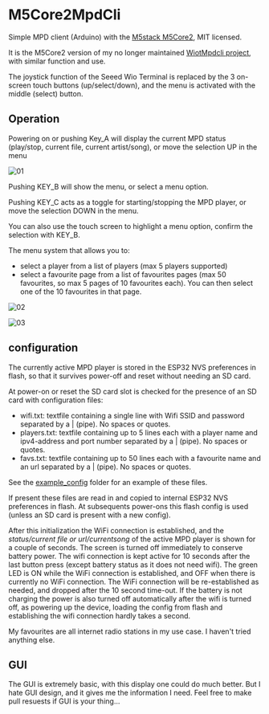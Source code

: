 # M5Core2MpdCli

Simple MPD client (Arduino) with the [M5stack M5Core2](https://docs.m5stack.com/en/core/core2), MIT licensed.

It is the M5Core2 version of my no longer maintained [WiotMpdcli project](https://github.com/dheijl/WiotMpdcli), with similar function and use.

The joystick function of the Seeed Wio Terminal is replaced by the 3 on-screen touch buttons (up/select/down), and the menu is activated with the middle (select) button.

## Operation

Powering on or pushing Key_A will display the current MPD status (play/stop, current file, current artist/song), or move the selection UP in the menu

![01](https://user-images.githubusercontent.com/2384545/222172841-3ff9ac18-f94e-4c4e-9cc0-97e544568470.jpg)

Pushing KEY_B will show the menu, or select a menu option.

Pushing KEY_C acts as a toggle for starting/stopping the MPD player, or move the selection DOWN in the menu.

You can also use the touch screen to highlight a menu option, confirm the selection with KEY_B.

The menu system that allows you to:

- select a player from a list of players (max 5 players supported)
- select a favourite page from a list of favourites pages (max 50 favourites, so max 5 pages of 10 favourites each). You can then select one of the 10 favourites in that page.

![02](https://user-images.githubusercontent.com/2384545/222172863-71fc3b46-54e5-4cc8-a4c9-092ba327fe20.jpg)

![03](https://user-images.githubusercontent.com/2384545/222172920-af360d83-22eb-4cef-9bcc-0dad5d4a0aec.jpg)

## configuration

The currently active MPD player is stored in the ESP32 NVS preferences in flash, so that it survives power-off and reset without needing an SD card.

At power-on or reset the SD card slot is checked for the presence of an SD card with configuration files:

- wifi.txt: textfile containing a single line with Wifi SSID and password separated by a | (pipe). No spaces or quotes.
- players.txt: textfile containing up to 5 lines each with a player name and ipv4-address and port number separated by a | (pipe). No spaces or quotes.
- favs.txt: textfile containing up to 50 lines each with a favourite name and an url separated by a | (pipe). No spaces or quotes.

See the [example_config](https://github.com/dheijl/M5Core2MpdCli/tree/main/example_config) folder for an example of these files.

If present these files are read in and copied to internal ESP32 NVS preferences in flash. At subsequents power-ons this flash config is used (unless an SD card is present with a new config).

After this initialization the WiFi connection is established, and the _status/current file or url/currentsong_ of the active MPD player is shown for a couple of seconds. The screen is turned off immediately to conserve battery power. The wifi connection is kept active for 10 seconds after the last button press (except battery status as it does not need wifi). The green LED is ON while the WiFi connection is established, and OFF when there is currently no WiFi connection. The WiFi connection will be re-established as needed, and dropped after the 10 second time-out.
If the battery is not charging the power is also turned off automatically after the wifi is turned off, as powering up the device, loading the config from flash and establishing the wifi connection hardly takes a second.

My favourites are all internet radio stations in my use case. I haven't tried anything else.

## GUI

The GUI is extremely basic, with this display one could do much better. But I hate GUI design, and it gives me the information I need. Feel free to make pull resuests if GUI is your thing...
